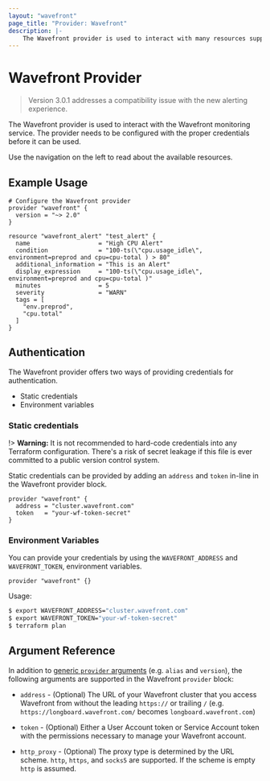 ```yaml
---
layout: "wavefront"
page_title: "Provider: Wavefront"
description: |-
    The Wavefront provider is used to interact with many resources supported by Wavefront.  The provider needs to be configured with the proper credentials before it can be used.
---
```


# Wavefront Provider

> Version 3.0.1 addresses a compatibility issue with the new alerting experience.

The Wavefront provider is used to interact with the Wavefront monitoring service. The
provider needs to be configured with the proper credentials before it can be used.

Use the navigation on the left to read about the available resources. 

## Example Usage

```hcl
# Configure the Wavefront provider
provider "wavefront" {
  version = "~> 2.0"
}

resource "wavefront_alert" "test_alert" {
  name                   = "High CPU Alert"
  condition              = "100-ts(\"cpu.usage_idle\", environment=preprod and cpu=cpu-total ) > 80"
  additional_information = "This is an Alert"
  display_expression     = "100-ts(\"cpu.usage_idle\", environment=preprod and cpu=cpu-total )"
  minutes                = 5
  severity               = "WARN"
  tags = [
    "env.preprod",
    "cpu.total"
  ]
}
```

## Authentication

The Wavefront provider offers two ways of providing credentials for authentication.

* Static credentials
* Environment variables

### Static credentials
!> **Warning:** It is not recommended to hard-code credentials into any Terraform configuration.
There's a risk of secret leakage if this file is ever committed to a public version control system.
 
Static credentials can be provided by adding an `address` and `token` in-line in 
the Wavefront provider block. 

```hcl
provider "wavefront" {
  address = "cluster.wavefront.com"
  token   = "your-wf-token-secret"
}
```

### Environment Variables

You can provide your credentials by using the `WAVEFRONT_ADDRESS` and `WAVEFRONT_TOKEN`,
environment variables.

```hcl
provider "wavefront" {}
```

Usage:

```sh
$ export WAVEFRONT_ADDRESS="cluster.wavefront.com"
$ export WAVEFRONT_TOKEN="your-wf-token-secret"
$ terraform plan
```

## Argument Reference
In addition to [generic `provider` arguments](https://www.terraform.io/docs/configuration/providers.html)
(e.g. `alias` and `version`), the following arguments are supported in the Wavefront 
`provider` block:

* `address` - (Optional) The URL of your Wavefront cluster that you access Wavefront from without the 
leading `https://` or trailing `/` (e.g. `https://longboard.wavefront.com/` becomes `longboard.wavefront.com`)

* `token` - (Optional) Either a User Account token or Service Account token with the permissions necessary 
to manage your Wavefront account. 

* `http_proxy` - (Optional) The proxy type is determined by the URL scheme. `http`, `https`, and `socks5` are supported.
If the scheme is empty `http` is assumed.

